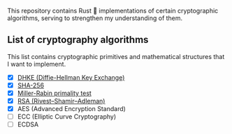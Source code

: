 This repository contains Rust 🦀 implementations of certain cryptographic algorithms, serving to strengthen my understanding of them.

## List of cryptography algorithms
This list contains cryptographic primitives and mathematical structures that I want to implement.

- [X] [DHKE (Diffie-Hellman Key Exchange)](https://github.com/0xphen/crypto-algo-rs/tree/main/diffie-hellman-key-exchange)
- [X] [SHA-256](https://github.com/0xphen/crypto-algo-rs/tree/main/sha-256) 
- [X] [Miller-Rabin primality test](https://github.com/0xphen/crypto-algo-rs/tree/main/miller-rabin-primality-test)
- [X] [RSA (Rivest–Shamir–Adleman)](https://github.com/0xphen/crypto-algo-rs/tree/main/rsa)
- [X] AES (Advanced Encryption Standard)
- [ ] ECC (Elliptic Curve Cryptography)
- [ ] ECDSA
